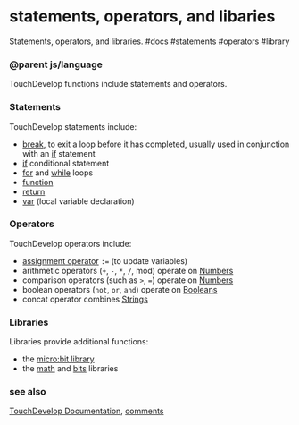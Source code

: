 # statements, operators, and libaries

Statements, operators, and libraries. #docs #statements #operators #library

### @parent js/language
 

TouchDevelop functions include statements and operators.

### Statements

TouchDevelop statements include:

* [break](/microbit/js/break), to exit a loop before it has completed, usually used in conjunction with an [if](/microbit/reference/logic/if) statement
* [if](/microbit/reference/logic/if) conditional statement
* [for](/microbit/reference/loops/for) and [while](/microbit/js/while) loops
* [function](/microbit/js/function)
* [return](/microbit/js/return)
* [var](/microbit/reference/variables/var) (local variable declaration)

### Operators

TouchDevelop operators include:

* [assignment operator](/microbit/reference/variables/assign) `:=` (to update variables)
* arithmetic operators (`+`, `-`, `*`, `/`, mod) operate on [Numbers](/microbit/reference/types/number)
* comparison operators (such as `>`, `=`) operate on [Numbers](/microbit/reference/types/number)
* boolean operators (`not`, `or`, `and`) operate on [Booleans](/microbit/reference/types/boolean)
* concat operator combines [Strings](/microbit/reference/types/string)

### Libraries

Libraries provide additional functions:

* the [micro:bit library](/microbit/js/contents)
* the [math](/microbit/js/math) and [bits](/microbit/js/bits) libraries

### see also

[TouchDevelop Documentation](/microbit/js/contents), [comments](/microbit/js/comment)

